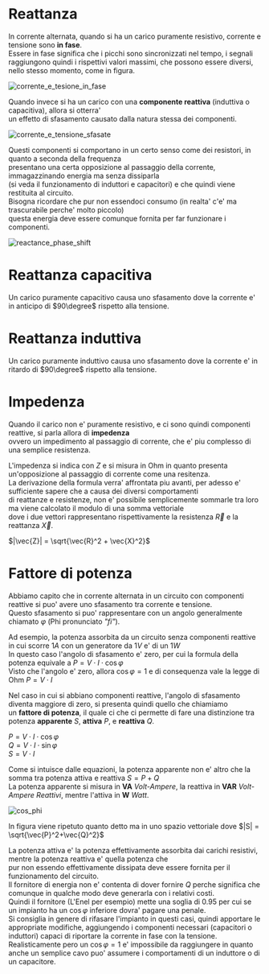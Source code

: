 # Reattanza 

In corrente alternata, quando si ha un carico puramente resistivo, corrente e tensione sono **in fase**.  
Essere in fase significa che i picchi sono sincronizzati nel tempo, i segnali raggiungono quindi 
i rispettivi valori massimi, che possono essere diversi, nello stesso momento, come in figura.  

![corrente_e_tesione_in_fase](https://user-images.githubusercontent.com/7195133/196049529-274c8e90-671a-4ebb-8d06-e707c4a05f32.jpg)

Quando invece si ha un carico con una **componente reattiva** (induttiva o capacitiva), allora si otterra'  
un effetto di sfasamento causato dalla natura stessa dei componenti.  

![corrente_e_tensione_sfasate](https://user-images.githubusercontent.com/7195133/196050137-2c2223d8-5c31-4c85-9cbf-179975b1b80e.jpg)

Questi componenti si comportano in un certo senso come dei resistori, in quanto a seconda della frequenza   
presentano una certa opposizione al passaggio della corrente, immagazzinando energia ma senza dissiparla  
(si veda il funzionamento di induttori e capacitori) e che quindi viene restituita al circuito.   
Bisogna ricordare che pur non essendoci consumo (in realta' c'e' ma trascurabile perche' molto piccolo)  
questa energia deve essere comunque fornita per far funzionare i componenti.  

![reactance_phase_shift](https://user-images.githubusercontent.com/7195133/196050549-4a9faf75-78cb-4097-b396-39d5618ad823.jpg)


# Reattanza capacitiva 

Un carico puramente capacitivo causa uno sfasamento dove la corrente e' in anticipo di $90\degree$ rispetto alla tensione.


# Reattanza induttiva  

Un carico puramente induttivo causa uno sfasamento dove la corrente e' in ritardo di $90\degree$ rispetto alla tensione.


# Impedenza

Quando il carico non e' puramente resistivo, e ci sono quindi componenti reattive, si parla allora di **impedenza**  
ovvero un impedimento al passaggio di corrente, che e' piu complesso di una semplice resistenza.  

L'impedenza si indica con $Z$ e si misura in Ohm in quanto presenta un'opposizione al passaggio di corrente come una resitenza.   
La derivazione della formula verra' affrontata piu avanti, per adesso e' sufficiente sapere che a causa dei diversi comportamenti  
di reattanze e resistenze, non e' possibile semplicemente sommarle tra loro ma viene calcolato il modulo di una somma vettoriale  
dove i due vettori rappresentano rispettivamente la resistenza $\vec{R}$ e la reattanza $\vec{X}$.  

$|\vec{Z}| = \sqrt{\vec{R}^2 + \vec{X}^2}$  


# Fattore di potenza  

Abbiamo capito che in corrente alternata in un circuito con componenti reattive si puo' avere uno sfasamento tra corrente e tensione.  
Questo sfasamento si puo' rappresentare con un angolo generalmente chiamato $\varphi$ (Phi pronunciato *"fi"*).  

Ad esempio, la potenza assorbita da un circuito senza componenti reattive in cui scorre $1A$ con un generatore da $1V$ e' di un $1W$  
In questo caso l'angolo di sfasamento e' zero, per cui la formula della potenza equivale a $P = V \cdot I \cdot \cos{\varphi}$  
Visto che l'angolo e' zero, allora $\cos{\varphi} = 1$ e di consequenza vale la legge di Ohm $P = V \cdot I$  

Nel caso in cui si abbiano componenti reattive, l'angolo di sfasamento diventa maggiore di zero, si presenta quindi quello che chiamiamo  
un **fattore di potenza**, il quale ci che ci permette di fare una distinzione tra potenza **apparente** $S$, **attiva** $P$, e **reattiva** $Q$.  

$P = V \cdot I \cdot \cos{\varphi}$  
$Q = V \cdot I \cdot \sin{\varphi}$  
$S = V \cdot I$  

Come si intuisce dalle equazioni, la potenza apparente non e' altro che la somma tra potenza attiva e reattiva $S = P + Q$  
La potenza apparente si misura in **VA** *Volt-Ampere*, la reattiva in **VAR** *Volt-Ampere Reattivi*, mentre l'attiva in **W** *Watt*. 


![cos_phi](https://user-images.githubusercontent.com/7195133/197002051-9a1842fe-8312-4a1b-b046-81e82736785e.jpg)

In figura viene ripetuto quanto detto ma in uno spazio vettoriale dove $|S| = \sqrt{\vec{P}^2+\vec{Q}^2}$

La potenza attiva e' la potenza effettivamente assorbita dai carichi resistivi, mentre la potenza reattiva e' quella potenza che  
pur non essendo effettivamente dissipata deve essere fornita per il funzionamento del circuito.   
Il fornitore di energia non e' contenta di dover fornire $Q$ perche significa che comunque in qualche modo deve generarla con i relativi costi.  
Quindi il fornitore (L'Enel per esempio) mette una soglia di $0.95$ per cui se un impianto ha un $\cos{\varphi}$ inferiore dovra' pagare una penale.  
Si consiglia in genere di rifasare l'impianto in questi casi, quindi apportare le appropriate modifiche, aggiungendo i componenti necessari (capacitori o induttori) capaci di riportare la corrente in fase con la tensione.   
Realisticamente pero un $\cos{\varphi} = 1$ e' impossibile da raggiungere in quanto anche un semplice cavo puo' assumere i comportamenti di un induttore o di un capacitore.  




